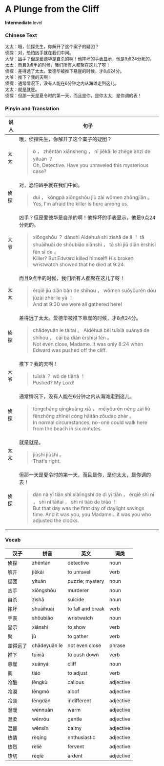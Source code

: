 # A Plunge from the Cliff
**Intermediate** level
### Chinese Text
太太：哦，侦探先生，你解开了这个案子的疑团？<br />侦探：对，恐怕凶手就在我们中间。<br />大爷：凶手？但是爱德华是自杀的啊！他摔坏的手表显示，他是9点24分死的。<br />太太：而且9点半的时候，我们所有人都聚在这儿了呀！<br />侦探：差得远了太太。爱德华被推下悬崖的时候，才8点24分。<br />大爷：推下？我的天啊！<br />侦探：通常情况下，没有人能在6分钟之内从海滩走到这儿。<br />太太：就是就是。<br />侦探：但那一天是夏令时的第一天，而且是你，是你太太，是你调的表！

### Pinyin and Translation
|说人|句子|
|----|----|
|太太|哦，侦探先生，你解开了这个案子的疑团？<blockquote>ò ， zhēntàn xiānsheng ， nǐ jiěkāi le zhège ànzi de yítuán ？<br />Oh, Detective. Have you unraveled this mysterious case?</blockquote>|
|侦探|对，恐怕凶手就在我们中间。<blockquote>duì ， kǒngpà xiōngshǒu jiù zài wǒmen zhōngjiān 。<br />Yes, I'm afraid the killer is here among us.</blockquote>|
|大爷|凶手？但是爱德华是自杀的啊！他摔坏的手表显示，他是9点24分死的。<blockquote>xiōngshǒu ？ dànshì Aìdéhuá shì zìshā de ā ！ tā shuāihuài de shǒubiǎo xiǎnshì ， tā shì jiǔ diǎn èrshísì fēn sǐ de 。<br />Killer? But Edward killed himself! His broken wristwatch showed that he died at 9:24.</blockquote>|
|太太|而且9点半的时候，我们所有人都聚在这儿了呀！<blockquote>érqiě jiǔ diǎn bàn de shíhou ， wǒmen suǒyǒurén dōu jùzài zhèr le yā ！<br />And at 9:30 we were all gathered here!</blockquote>|
|侦探|差得远了太太。爱德华被推下悬崖的时候，才8点24分。<blockquote>chādeyuǎn le tàitai 。 Aìdéhuá bèi tuīxià xuányá de shíhou ， cái bā diǎn èrshísì fēn 。<br />Not even close, Madame. It was only 8:24 when Edward was pushed off the cliff.</blockquote>|
|大爷|推下？我的天啊！<blockquote>tuīxià ？ wǒ de tiānā ！<br />Pushed? My Lord!</blockquote>|
|侦探|通常情况下，没有人能在6分钟之内从海滩走到这儿。<blockquote>tōngcháng qíngkuàng xià ， méiyǒurén néng zài liù fēnzhōng zhīnèi cóng hǎitān zǒudào zhèr 。<br />In normal circumstances, no-one could walk here from the beach in six minutes.</blockquote>|
|太太|就是就是。<blockquote>jiùshì jiùshì 。<br />That's right.</blockquote>|
|侦探|但那一天是夏令时的第一天，而且是你，是你太太，是你调的表！<blockquote>dàn nà yī tiān shì xiàlìngshí de dì yī tiān ， érqiě shì nǐ ， shì nǐ tàitai ， shì nǐ tiáo de biǎo ！<br />But that day was the first day of daylight savings time. And it was you, you Madame... it was you who adjusted the clocks.</blockquote>|
### Vocab
|汉子|拼音|英文|词类|
|----|----|----|----|
|侦探|zhēntàn|detective|noun|
|解开|jiěkāi|to unravel|verb|
|疑团|yítuán|puzzle; mystery|noun|
|凶手|xiōngshǒu|murderer|noun|
|自杀|zìshā|suicide|noun|
|摔坏|shuāihuài|to fall and break|verb|
|手表|shǒubiǎo|wristwatch|noun|
|显示|xiǎnshì|to show|verb|
|聚|jù|to gather|verb|
|差得远了|chādeyuǎn le|not even close|phrase|
|推下|tuīxià|to push down|verb|
|悬崖|xuányá|cliff|noun|
|调|tiáo|to adjust|verb|
|冷酷|lěngkù|callous|adjective|
|冷漠|lěngmò|aloof|adjective|
|冷淡|lěngdàn|indifferent|adjective|
|温暖|wēnnuǎn|warm|adjective|
|温柔|wēnróu|gentle|adjective|
|温馨|wēnxīn|balmy|adjective|
|热情|rèqíng|enthusiastic|adjective|
|热烈|rèliè|fervent|adjective|
|热切|rèqiè|ardent|adjective|